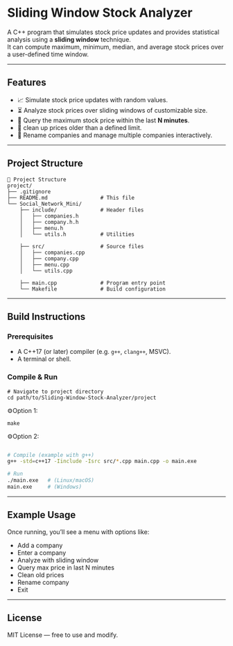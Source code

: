 # Sliding Window Stock Analyzer

A C++ program that simulates stock price updates and provides statistical analysis using a **sliding window** technique.  
It can compute maximum, minimum, median, and average stock prices over a user-defined time window.

---

## Features
- 📈 Simulate stock price updates with random values.
- ⏳ Analyze stock prices over sliding windows of customizable size.
- 🔎 Query the maximum stock price within the last **N minutes**.
- 🧹 clean up prices older than a defined limit.
- 📝 Rename companies and manage multiple companies interactively.

---

## Project Structure
```
📁 Project Structure
project/
├── .gitignore
├── README.md                 # This file
└── Social_Network_Mini/
    ├── include/              # Header files
    │   ├── companies.h       
    │   ├── company.h.h       
    │   ├── menu.h            
    │   └── utils.h           # Utilities

    ├── src/                  # Source files
    │   ├── companies.cpp
    │   ├── company.cpp
    │   ├── menu.cpp
    │   └── utils.cpp

    ├── main.cpp              # Program entry point
    └── Makefile              # Build configuration
````

---

## Build Instructions

### Prerequisites
- A C++17 (or later) compiler (e.g. `g++`, `clang++`, MSVC).
- A terminal or shell.


### Compile & Run
```
# Navigate to project directory
cd path/to/Sliding-Window-Stock-Analyzer/project
```
⚙️Option 1:
```
make
```
⚙️Option 2:
```bash

# Compile (example with g++)
g++ -std=c++17 -Iinclude -Isrc src/*.cpp main.cpp -o main.exe

# Run
./main.exe   # (Linux/macOS)
main.exe     # (Windows)
````

---

## Example Usage

Once running, you’ll see a menu with options like:

* Add a company
* Enter a company
* Analyze with sliding window
* Query max price in last N minutes
* Clean old prices
* Rename company
* Exit

---

## License

MIT License — free to use and modify.
